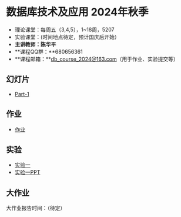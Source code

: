 数据库技术及应用 2024年秋季
==========================

- 理论课堂：每周五（3,4,5），1~18周，5207
- 实验课堂：(时间地点待定，预计国庆后开始）
- **主讲教师：陈华平**
- **课程QQ群：**680656361
- **课程邮箱：**db_course_2024@163.com（用于作业、实验提交等）

幻灯片
------

- [Part-1](PPT/part_1.pptx)

作业
----------

- [作业](homework)

## 实验

- [实验一](lab1)
- [实验一PPT](PPT/测试.pptx)

大作业
------

大作业报告时间：（待定）

